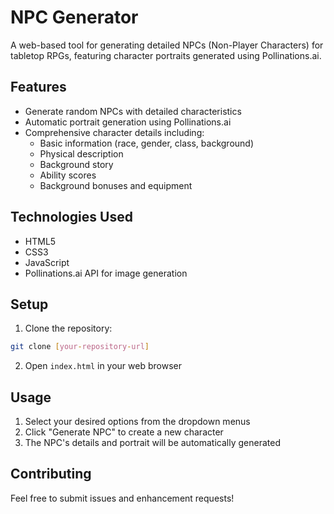 # NPC Generator

A web-based tool for generating detailed NPCs (Non-Player Characters) for tabletop RPGs, featuring character portraits generated using Pollinations.ai.

## Features

- Generate random NPCs with detailed characteristics
- Automatic portrait generation using Pollinations.ai
- Comprehensive character details including:
  - Basic information (race, gender, class, background)
  - Physical description
  - Background story
  - Ability scores
  - Background bonuses and equipment

## Technologies Used

- HTML5
- CSS3
- JavaScript
- Pollinations.ai API for image generation

## Setup

1. Clone the repository:
```bash
git clone [your-repository-url]
```

2. Open `index.html` in your web browser

## Usage

1. Select your desired options from the dropdown menus
2. Click "Generate NPC" to create a new character
3. The NPC's details and portrait will be automatically generated

## Contributing

Feel free to submit issues and enhancement requests! 